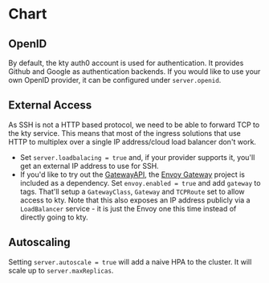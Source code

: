 # Chart

## OpenID

By default, the kty auth0 account is used for authentication. It provides Github
and Google as authentication backends. If you would like to use your own OpenID
provider, it can be configured under `server.openid`.

## External Access

As SSH is not a HTTP based protocol, we need to be able to forward TCP to the
kty service. This means that most of the ingress solutions that use HTTP to
multiplex over a single IP address/cloud load balancer don't work.

- Set `server.loadbalacing = true` and, if your provider supports it, you'll get
  an external IP address to use for SSH.
- If you'd like to try out the [GatewayAPI][gateway-api], the [Envoy
  Gateway][envoy-gateway] project is included as a dependency. Set
  `envoy.enabled = true` and add `gateway` to tags. That'll setup a
  `GatewayClass`, `Gateway` and `TCPRoute` set to allow access to kty. Note that
  this also exposes an IP address publicly via a `LoadBalancer` service - it is
  just the Envoy one this time instead of directly going to kty.

[gateway-api]: https://gateway-api.sigs.k8s.io
[envoy-gateway]: https://gateway.envoyproxy.io

## Autoscaling

Setting `server.autoscale = true` will add a naive HPA to the cluster. It will
scale up to `server.maxReplicas`.
